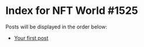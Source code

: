 # Index for NFT World #1525
Posts will be displayed in the order below:

- [Your first post](./001-first.md)

